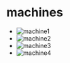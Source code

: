 # machines
- ![machine1](machine1.jpg)
- ![machine2](machine2.jpg)
- ![machine3](machine3.jpg)
- ![machine4](machine4.jpg)